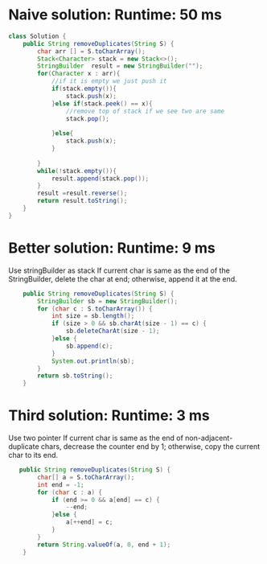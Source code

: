 # Naive solution: Runtime: 50 ms
```Java
class Solution {
    public String removeDuplicates(String S) {
        char arr [] = S.toCharArray();
        Stack<Character> stack = new Stack<>();
        StringBuilder  result = new StringBuilder("");
        for(Character x : arr){
            //if it is empty we just push it
            if(stack.empty()){
                stack.push(x);
            }else if(stack.peek() == x){
                //remove top of stack if we see two are same
                stack.pop();
                
            }else{
                stack.push(x);
            }
            
        }
        while(!stack.empty()){
            result.append(stack.pop());
        }
        result =result.reverse();
        return result.toString();
    }
}
```
# Better solution: Runtime: 9 ms
Use stringBuilder as stack If current char is same as the end of the StringBuilder, delete the char at end; otherwise, append it at the end.
```Java
    public String removeDuplicates(String S) {
        StringBuilder sb = new StringBuilder();
        for (char c : S.toCharArray()) {
            int size = sb.length();
            if (size > 0 && sb.charAt(size - 1) == c) { 
                sb.deleteCharAt(size - 1); 
            }else { 
                sb.append(c); 
            }
            System.out.println(sb);
        }
        return sb.toString();
    }
```
# Third solution: Runtime: 3 ms 
Use two pointer
If current char is same as the end of non-adjacent-duplicate chars, decrease the counter end by 1;
otherwise, copy the current char to its end.

``` Java
   public String removeDuplicates(String S) {
        char[] a = S.toCharArray();
        int end = -1;
        for (char c : a) {
            if (end >= 0 && a[end] == c) { 
                --end; 
            }else { 
                a[++end] = c; 
            }
        }
        return String.valueOf(a, 0, end + 1);
    }
```
